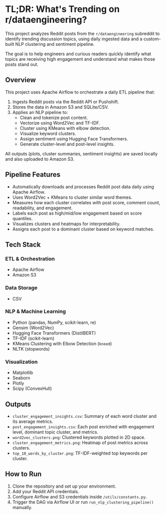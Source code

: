 # TL;DR: What's Trending on r/dataengineering?

This project analyzes Reddit posts from the `r/dataengineering` subreddit to identify trending discussion topics, using daily ingested data and a custom-built NLP clustering and sentiment pipeline.

The goal is to help engineers and curious readers quickly identify what topics are receiving high engagement and understand what makes those posts stand out.

## Overview

This project uses Apache Airflow to orchestrate a daily ETL pipeline that:

1. Ingests Reddit posts via the Reddit API or Pushshift.
2. Stores the data in Amazon S3 and SQLite/CSV.
3. Applies an NLP pipeline to:
   - Clean and tokenize post content.
   - Vectorize using Word2Vec and TF-IDF.
   - Cluster using KMeans with elbow detection.
   - Visualize keyword clusters.
   - Assign sentiment using Hugging Face Transformers.
   - Generate cluster-level and post-level insights.

All outputs (plots, cluster summaries, sentiment insights) are saved locally and also uploaded to Amazon S3.

## Pipeline Features

- Automatically downloads and processes Reddit post data daily using Apache Airflow.
- Uses Word2Vec + KMeans to cluster similar word themes.
- Measures how each cluster correlates with post score, comment count, readability, and engagement.
- Labels each post as high/mid/low engagement based on score quantiles.
- Visualizes clusters and heatmaps for interpretability.
- Assigns each post to a dominant cluster based on keyword matches.

## Tech Stack

### ETL & Orchestration
- Apache Airflow
- Amazon S3

### Data Storage
- CSV

### NLP & Machine Learning
- Python (pandas, NumPy, scikit-learn, re)
- Gensim (Word2Vec)
- Hugging Face Transformers (DistilBERT)
- TF-IDF (scikit-learn)
- KMeans Clustering with Elbow Detection (`kneed`)
- NLTK (stopwords)

### Visualization
- Matplotlib
- Seaborn
- Plotly
- Scipy (ConvexHull)

## Outputs

- `cluster_engagement_insights.csv`: Summary of each word cluster and its average metrics.
- `post_engagement_insights.csv`: Each post enriched with engagement level, dominant topic cluster, and metrics.
- `word2vec_clusters.png`: Clustered keywords plotted in 2D space.
- `cluster_engagement_metrics.png`: Heatmap of post metrics across clusters.
- `top_10_words_by_cluster.png`: TF-IDF-weighted top keywords per cluster.

## How to Run

1. Clone the repository and set up your environment.
2. Add your Reddit API credentials.
3. Configure Airflow and S3 credentials inside `/utils/constants.py`.
4. Trigger the DAG via Airflow UI or run `run_nlp_clustering_pipeline()` manually.

